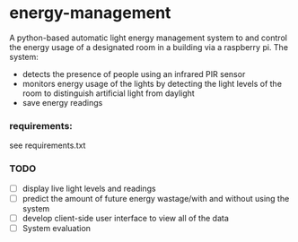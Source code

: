 # energy-management
A python-based automatic light energy management system to and control the energy usage of a designated room in a building via a raspberry pi.
The system:
- detects the presence of people using an infrared PIR sensor
- monitors energy usage of the lights by detecting the light levels of the room to distinguish artificial light from daylight
- save energy readings

### requirements:
see requirements.txt

### TODO
- [ ] display live light levels and readings
- [ ] predict the amount of future energy wastage/with and without using the system
- [ ] develop client-side user interface to view all of the data
- [ ] System evaluation